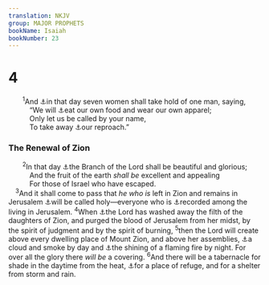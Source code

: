 ```yaml
---
translation: NKJV
group: MAJOR PROPHETS
bookName: Isaiah 
bookNumber: 23
---
```


<div class="title"><h1>4</h1></div>
<span class="verse es_4_1">  <sup>1</sup>And <a data-toggle="tooltip" data-placement="bottom" title="Is. 2:11, 17">⚓</a>in that day seven women shall take hold of one man, saying,<br/>   “We will <a data-toggle="tooltip" data-placement="bottom" title="2 Thess. 3:12">⚓</a>eat our own food and wear our own apparel;<br/>   Only let us be called by your name,<br/>   To take away <a data-toggle="tooltip" data-placement="bottom" title="Luke 1:25">⚓</a>our reproach.”<br/></span>
<div class="title"><h3>The Renewal of Zion</h3></div>
<span class="verse es_4_2">  <sup>2</sup>In that day <a data-toggle="tooltip" data-placement="bottom" title="Is. 12:1–6; (Jer. 23:5); Zech. 3:8">⚓</a>the Branch of the Lord shall be beautiful and glorious;<br/>   And the fruit of the earth <i>shall</i> <i>be</i> excellent and appealing<br/>   For those of Israel who have escaped.<br/></span>
<span class="verse es_4_3"> <sup>3</sup>And it shall come to pass that <i>he</i> <i>who</i> <i>is</i> left in Zion and remains in Jerusalem <a data-toggle="tooltip" data-placement="bottom" title="Is. 60:21">⚓</a>will be called holy—everyone who is <a data-toggle="tooltip" data-placement="bottom" title="Phil. 4:3">⚓</a>recorded among the living in Jerusalem. </span>
<span class="verse es_4_4"><sup>4</sup>When <a data-toggle="tooltip" data-placement="bottom" title="Mal. 3:2, 3">⚓</a>the Lord has washed away the filth of the daughters of Zion, and purged the blood of Jerusalem from her midst, by the spirit of judgment and by the spirit of burning, </span>
<span class="verse es_4_5"><sup>5</sup>then the Lord will create above every dwelling place of Mount Zion, and above her assemblies, <a data-toggle="tooltip" data-placement="bottom" title="Ex. 13:21, 22; Num. 9:15–23">⚓</a>a cloud and smoke by day and <a data-toggle="tooltip" data-placement="bottom" title="Zech. 2:5">⚓</a>the shining of a flaming fire by night. For over all the glory there <i>will</i> <i>be</i> a covering. </span>
<span class="verse es_4_6"><sup>6</sup>And there will be a tabernacle for shade in the daytime from the heat, <a data-toggle="tooltip" data-placement="bottom" title="Ps. 27:5; Is. 25:4">⚓</a>for a place of refuge, and for a shelter from storm and rain.<br/></span>
